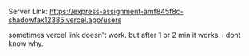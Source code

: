 Server Link: https://express-assignment-amf845f8c-shadowfax12385.vercel.app/users

sometimes vercel link doesn't work. but after 1 or 2 min it works.
i dont know why.
